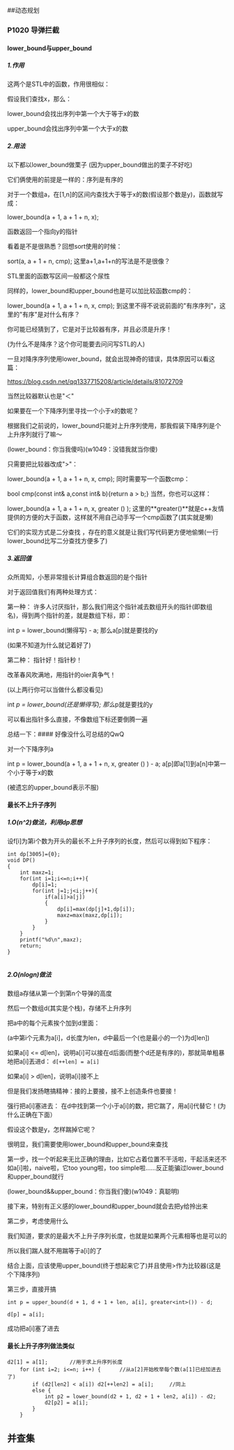 ##动态规划

### P1020 导弹拦截
#### lower_bound与upper_bound
##### 1.作用
这两个是STL中的函数，作用很相似：

假设我们查找x，那么：

lower_bound会找出序列中第一个大于等于x的数

upper_bound会找出序列中第一个大于x的数
##### 2.用法
以下都以lower_bound做栗子 (因为upper_bound做出的栗子不好吃)


它们俩使用的前提是一样的：序列是有序的

对于一个数组a，在[1,n]的区间内查找大于等于x的数(假设那个数是y)，函数就写成：

lower_bound(a + 1, a + 1 + n, x);

函数返回一个指向y的指针

看着是不是很熟悉？回想sort使用的时候：

sort(a, a + 1 + n, cmp);
这里a+1,a+1+n的写法是不是很像？

STL里面的函数写区间一般都这个尿性

同样的，lower_bound和upper_bound也是可以加比较函数cmp的：

lower_bound(a + 1, a + 1 + n, x, cmp);
到这里不得不说说前面的"有序序列"，这里的"有序"是对什么有序？

你可能已经猜到了，它是对于比较器有序，并且必须是升序！

(为什么不是降序？这个你可能要去问问写STL的人)

一旦对降序序列使用lower_bound，就会出现神奇的错误，具体原因可以看这篇：

https://blog.csdn.net/qq1337715208/article/details/81072709

当然比较器默认也是"＜"

如果要在一个下降序列里寻找一个小于x的数呢？

根据我们之前说的，lower_bound只能对上升序列使用，那我假装下降序列是个上升序列就行了嘛～

(lower_bound：你当我傻吗)(w1049：没错我就当你傻)

只需要把比较器改成">"：

lower_bound(a + 1, a + 1 + n, x, cmp);
同时需要写一个函数cmp：

bool cmp(const int& a,const int& b){return a > b;}
当然，你也可以这样：

lower_bound(a + 1, a + 1 + n, x, greater <int> () );
这里的**greater<int>()**就是c++友情提供的方便的大于函数，这样就不用自己动手写一个cmp函数了(其实就是懒)

它们的实现方式是二分查找 ，存在的意义就是让我们写代码更方便地偷懒(一行lower_bound比写二分查找方便多了)

##### 3.返回值
众所周知，小葱非常擅长计算组合数返回的是个指针

对于返回值我们有两种处理方式：

第一种：
许多人讨厌指针，那么我们用这个指针减去数组开头的指针(即数组名)，得到两个指针的差，就是数组下标，即：

int p = lower_bound(懒得写) - a;
那么a[p]就是要找的y

(如果不知道为什么就记着好了)

第二种：
指针好！指针秒！

改革春风吹满地，用指针的oier真争气！

(以上两行你可以当做什么都没看见)

int *p = lower_bound(还是懒得写);
那么*p就是要找的y

可以看出指针多么直接，不像数组下标还要倒腾一遍

总结一下：####
好像没什么可总结的QwQ

对一个下降序列a

int p = lower_bound(a + 1, a + 1 + n, x, greater <int> () ) - a;
a[p]即a[1]到a[n]中第一个小于等于x的数

(被遗忘的upper_bound表示不服)

#### 最长不上升子序列
##### 1.O(n^2)做法，利用dp思想
设f[i]为第i个数为开头的最长不上升子序列的长度，然后可以得到如下程序：
```
int dp[3005]={0};
void DP()
{
	int maxz=1;
	for(int i=1;i<=n;i++){
		dp[i]=1;
		for(int j=1;j<i;j++){
			if(a[i]>a[j])
			{
				dp[i]=max(dp[j]+1,dp[i]);
				maxz=max(maxz,dp[i]);
			}
		}
	}
	printf("%d\n",maxz);
	return;
}


```
##### 2.O(nlogn)做法
数组a存储从第一个到第n个导弹的高度

然后一个数组d(其实是个栈)，存储不上升序列

把a中的每个元素挨个加到d里面：

(a中第i个元素为a[i]，d长度为len，d中最后一个(也是最小的一个)为d[len])

如果a[i] <= d[len]，说明a[i]可以接在d后面(而整个d还是有序的)，那就简单粗暴地把a[i]丟进d：
`d[++len] = a[i]`

如果a[i] > d[len]，说明a[i]接不上

但是我们发扬瞎搞精神：接的上要接，接不上创造条件也要接！

强行把a[i]塞进去：
在d中找到第一个小于a[i]的数，把它踹了，用a[i]代替它！(为什么正确在下面）

假设这个数是y，怎样踹掉它呢？

很明显，我们需要使用lower_bound和upper_bound来查找

第一步，找一个听起来无比正确的理由，比如它占着位置不干活啦，干起活来还不如a[i]啦，naive啦，它too young啦，too simple啦......反正能骗过lower_bound和upper_bound就行

(lower_bound&&upper_bound：你当我们傻)(w1049：真聪明)

接下来，特别有正义感的lower_bound和upper_bound就会去把y给拎出来

第二步，考虑使用什么

我们知道，要求的是最大不上升子序列长度，也就是如果两个元素相等也是可以的

所以我们踹人就不用踹等于a[i]的了

结合上面，应该使用upper_bound(终于想起来它了)并且使用>作为比较器(这是个下降序列)

第三步，直接开搞
```
int p = upper_bound(d + 1, d + 1 + len, a[i], greater<int>()) - d;
  
d[p] = a[i];
```

成功把a[i]塞了进去

#### 最长上升子序列做法类似

```
d2[1] = a[1];		//用于求上升序列长度
	for (int i=2; i<=n; i++) {		//从a[2]开始枚举每个数(a[1]已经加进去了)
		if (d2[len2] < a[i]) d2[++len2] = a[i];		//同上
		else {
			int p2 = lower_bound(d2 + 1, d2 + 1 + len2, a[i]) - d2;
			d2[p2] = a[i];
		}
	}

```


## 并查集
